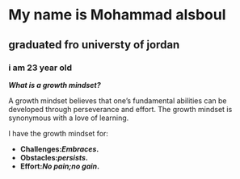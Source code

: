 # My name is Mohammad alsboul 
## graduated fro universty of jordan
### i am 23 year old
***What is a growth mindset?***

A growth mindset believes that one’s fundamental abilities can be developed through perseverance and effort.
The growth mindset is synonymous with a love of learning.

I have the growth mindset for:
- **Challenges:_Embraces_.** 
- **Obstacles:_persists_.** 
- **Effort:_No pain;no gain_.** 

